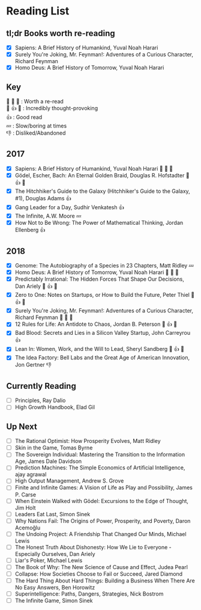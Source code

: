 # Reading List
## tl;dr Books worth re-reading
- [x] Sapiens: A Brief History of Humankind, Yuval Noah Harari
- [x] Surely You're Joking, Mr. Feynman!: Adventures of a Curious Character, Richard Feynman
- [x] Homo Deus: A Brief History of Tomorrow, Yuval Noah Harari
## Key
 :clap: :clap: :clap:		: Worth a re-read  
 :thought_balloon: :+1: :thought_balloon:		: Incredibly thought-provoking  
 :+1:		: Good read  
 :zzz:		: Slow/boring at times  
 :-1:		: Disliked/Abandoned  


## 2017

- [x] Sapiens: A Brief History of Humankind, Yuval Noah Harari :clap: :clap: :clap:
- [x] Gödel, Escher, Bach: An Eternal Golden Braid, Douglas R. Hofstadter :thought_balloon: :+1: :thought_balloon:
- [x] The Hitchhiker's Guide to the Galaxy (Hitchhiker's Guide to the Galaxy, #1), Douglas Adams :+1:
- [x] Gang Leader for a Day, Sudhir Venkatesh :+1:
- [x] The Infinite, A.W. Moore :zzz:
- [x] How Not to Be Wrong: The Power of Mathematical Thinking, Jordan Ellenberg :+1:

## 2018

- [x] Genome: The Autobiography of a Species in 23 Chapters, Matt Ridley :zzz:
- [x] Homo Deus: A Brief History of Tomorrow, Yuval Noah Harari :clap: :clap: :clap:
- [x] Predictably Irrational: The Hidden Forces That Shape Our Decisions, Dan Ariely :thought_balloon: :+1: :thought_balloon:
- [x] Zero to One: Notes on Startups, or How to Build the Future, Peter Thiel :thought_balloon: :+1: :thought_balloon:
- [x] Surely You're Joking, Mr. Feynman!: Adventures of a Curious Character, Richard Feynman :clap: :clap: :clap:
- [x] 12 Rules for Life: An Antidote to Chaos, Jordan B. Peterson :thought_balloon: :+1: :thought_balloon:
- [x] Bad Blood: Secrets and Lies in a Silicon Valley Startup, John Carreyrou :+1:
- [x] Lean In: Women, Work, and the Will to Lead, Sheryl Sandberg :thought_balloon: :+1: :thought_balloon:
- [x] The Idea Factory: Bell Labs and the Great Age of American Innovation, Jon Gertner :-1:

## Currently Reading

- [ ] Principles, Ray Dalio
- [ ] High Growth Handbook, Elad Gil

## Up Next

- [ ] The Rational Optimist: How Prosperity Evolves, Matt Ridley
- [ ] Skin in the Game, Tomas Byrne
- [ ] The Sovereign Individual: Mastering the Transition to the Information Age, James Dale Davidson
- [ ] Prediction Machines: The Simple Economics of Artificial Intelligence, ajay agrawal
- [ ] High Output Management, Andrew S. Grove
- [ ] Finite and Infinite Games: A Vision of Life as Play and Possibility, James P. Carse
- [ ] When Einstein Walked with Gödel: Excursions to the Edge of Thought, Jim Holt
- [ ] Leaders Eat Last, Simon Sinek
- [ ] Why Nations Fail: The Origins of Power, Prosperity, and Poverty, Daron Acemoğlu
- [ ] The Undoing Project: A Friendship That Changed Our Minds, Michael   Lewis
- [ ] The Honest Truth About Dishonesty: How We Lie to Everyone - Especially Ourselves, Dan Ariely
- [ ] Liar's Poker, Michael   Lewis
- [ ] The Book of Why: The New Science of Cause and Effect, Judea Pearl
- [ ] Collapse: How Societies Choose to Fail or Succeed, Jared Diamond
- [ ] The Hard Thing About Hard Things: Building a Business When There Are No Easy Answers, Ben Horowitz
- [ ] Superintelligence: Paths, Dangers, Strategies, Nick Bostrom
- [ ] The Infinite Game, Simon Sinek
